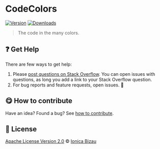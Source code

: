 <!-- Please do not edit this file. Edit the `blah` field in the `package.json` instead. If in doubt, open an issue. -->


















# CodeColors

 [![Version](https://img.shields.io/npm/v/CodeColors.svg)](https://www.npmjs.com/package/CodeColors) [![Downloads](https://img.shields.io/npm/dt/CodeColors.svg)](https://www.npmjs.com/package/CodeColors)







> The code in the many colors.




































## :question: Get Help

There are few ways to get help:



 1. Please [post questions on Stack Overflow](https://stackoverflow.com/questions/ask). You can open issues with questions, as long you add a link to your Stack Overflow question.
 2. For bug reports and feature requests, open issues. :bug:
















## :yum: How to contribute
Have an idea? Found a bug? See [how to contribute][contributing].
























## :scroll: License

[Apache License Version 2.0][license] © [Ionica Bizau][website]






[license]: /LICENSE
[website]: undefined
[contributing]: /CONTRIBUTING.md
[docs]: /DOCUMENTATION.md
